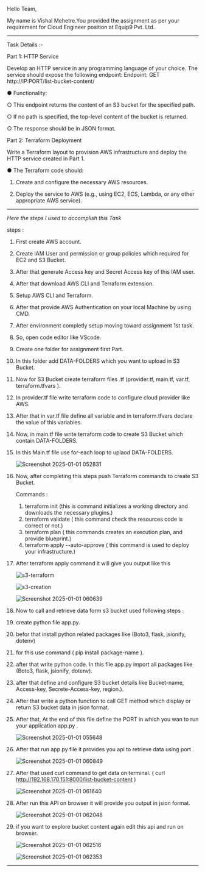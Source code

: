 Hello Team,

My name is Vishal Mehetre.You provided the assignment as per your requirement for Cloud Engineer position at Equip9 Pvt. Ltd.
************************************************************************************************************************************************************************************************************************
Task Details :-

Part 1: HTTP Service 

Develop an HTTP service in any programming language of your choice. The service should 
expose the following endpoint: 
Endpoint: GET http://IP:PORT/list-bucket-content/<path> 

● Functionality: 

○ This endpoint returns the content of an S3 bucket for the specified path. 

○ If no path is specified, the top-level content of the bucket is returned. 

○ The response should be in JSON format. 

Part 2: Terraform Deployment 

Write a Terraform layout to provision AWS infrastructure and deploy the HTTP service 
created in Part 1. 

● The Terraform code should: 

1. Create and configure the necessary AWS resources.
   
3. Deploy the service to AWS (e.g., using EC2, ECS, Lambda, or any other 
appropriate AWS service).

************************************************************************************************************************************************************************************************************************

 *Here the steps I used to accomplish this Task*

 steps :

1. First create AWS account.
2. Create IAM User and permission or group policies which required for EC2 and S3 Bucket.
3. After that generate Access key and Secret Access key of this IAM user.
4. After that download AWS CLI and Terraform extension.
5. Setup AWS CLI and Terraform.
6. After that provide AWS Authentication on your local Machine by using CMD.
7. After environment completly setup moving toward assignment 1st task.
8. So, open code editor like VScode.
9. Create one folder for assignment first Part.
10. In this folder add DATA-FOLDERS which you want to upload in S3 Bucket.
11. Now for S3 Bucket create terraform files .tf (provider.tf, main.tf, var.tf, terraform.tfvars ).
12. In provider.tf file write terraform code to configure cloud provider like AWS.
13. After that in var.tf file define all variable and in terraform.tfvars declare the value of this variables.
14. Now, in main.tf file write terraform code to create S3 Bucket which contain DATA-FOLDERS.
15. In this Main.tf file use for-each loop to uplaod DATA-FOLDERS.

      ![Screenshot 2025-01-01 052831](https://github.com/user-attachments/assets/e4a6e262-6b88-42f4-b030-5bf7808be4cf)


16. Now, after completing this steps push Terraform commands to create S3 Bucket.

    Commands :
    
    1) terraform init  (this is command initializes a working directory and downloads the necessary plugins.)
    2) terraform validate ( this command check the resources code is correct or not.)
    4) terraform plan ( this commands creates an execution plan, and provide blueprint.)
    5) terraform apply --auto-approve ( this command is used to deploy your infrastructure.)
   
17. After terraform apply command it will give you output like this

    ![s3-terraform](https://github.com/user-attachments/assets/42cb04e2-c9d3-4eb8-b066-7d4eae0a7552)



    ![s3-creation](https://github.com/user-attachments/assets/e6a2ad92-a62e-4c12-90eb-998b29532411)



    ![Screenshot 2025-01-01 060639](https://github.com/user-attachments/assets/0997aaab-cb20-4077-9955-50cee97ad8e4)




19. Now to call and retrieve data form s3 bucket used following steps :
20. create python file app.py.
21. befor that install python related packages like (Boto3, flask, jsionify, dotenv)
22. for this use command ( pip install package-name ).
23. after that write python code. In this file app.py import all packages like (Boto3, flask, jsionify, dotenv).
24. after that define and configure S3 bucket details like Bucket-name, Access-key, Secrete-Access-key, region.).
25. After that write a python function to call GET method which display or return S3 bucket data in jsion format.
26. After that, At the end of this file define the PORT in which you wan to run your application app.py .


     ![Screenshot 2025-01-01 055648](https://github.com/user-attachments/assets/9e2023a6-6d60-4c56-8a2a-daa2bc1a2c38)



27. After that run app.py file it provides you api to retrieve data using port .


    ![Screenshot 2025-01-01 060849](https://github.com/user-attachments/assets/e7af821a-6ac7-484b-9ad3-567467c5f10f)



28. After that used curl command to get data on terminal. ( curl http://192.168.170.151:8000/list-bucket-content )


    ![Screenshot 2025-01-01 061640](https://github.com/user-attachments/assets/a35dad27-5264-4972-8ec6-02ae1a1bc05e)


29. After run this API on browser it will provide you output in jsion format.
    

    ![Screenshot 2025-01-01 062048](https://github.com/user-attachments/assets/9cda627e-d1e2-4eb6-839b-d7bfc6cd650b)
    

31. if you want to explore bucket content again edit this api and run on browser.
    

    ![Screenshot 2025-01-01 062516](https://github.com/user-attachments/assets/a603605f-5e95-45ef-b773-f4c7220c7e43)


    ![Screenshot 2025-01-01 062353](https://github.com/user-attachments/assets/639ae385-f2e6-4539-a858-54d1327786e2)








    


 
 ***********************************************************************************************************************************************************************************************************************






